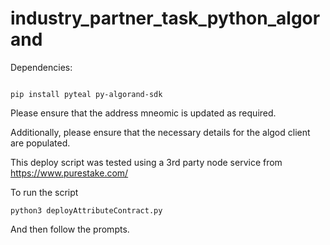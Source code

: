 # industry_partner_task_python_algorand

Dependencies:

```

pip install pyteal py-algorand-sdk

```

Please ensure that the address mneomic is updated as required.

Additionally, please ensure that the necessary details for the algod client are populated.

This deploy script was tested using a 3rd party node service from https://www.purestake.com/

To run the script

```
python3 deployAttributeContract.py
```

And then follow the prompts.

